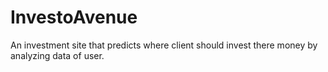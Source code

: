 # InvestoAvenue
An investment site that predicts  where client should invest there money by analyzing data of user.
